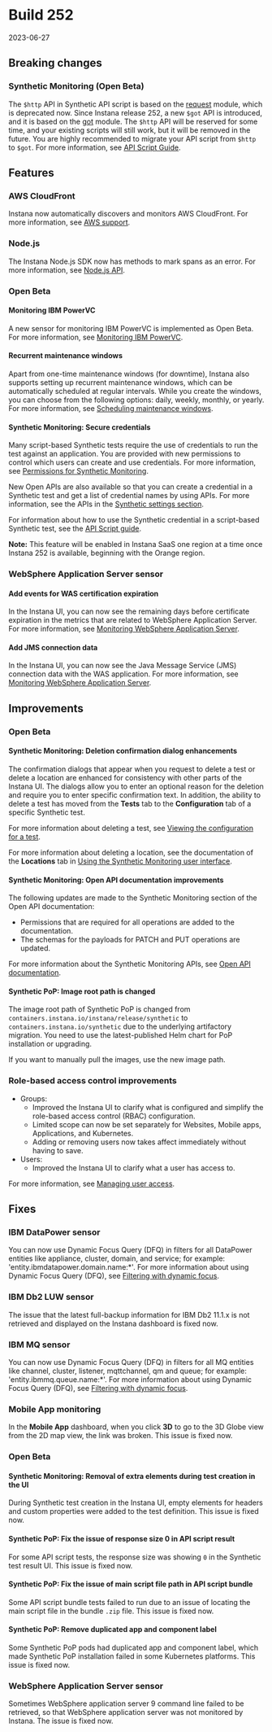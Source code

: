 # Build 252

2023-06-27

## Breaking changes

### Synthetic Monitoring (Open Beta)

The `$http` API in Synthetic API script is based on the [request](https://www.npmjs.com/package/request) module, which is deprecated now.
Since Instana release 252, a new `$got` API is introduced, and it is based on the [got](https://www.npmjs.com/package/got) module.
The `$http` API will be reserved for some time, and your existing scripts will still work, but it will be removed in the future. You are highly recommended to migrate your API script from `$http` to `$got`.
For more information, see [API Script Guide](https://www.ibm.com/docs/en/SSE1JP5_current/src/pages/synthetic_monitoring/api_script.html).

## Features

### AWS CloudFront

Instana now automatically discovers and monitors AWS CloudFront. For more information, see [AWS support](https://www.ibm.com/docs/en/SSE1JP5_current/src/pages/ecosystem/aws/index.html).

### Node.js

The Instana Node.js SDK now has methods to mark spans as an error. For more information, see [Node.js API](https://www.ibm.com/docs/en/SSE1JP5_current/src/pages/ecosystem/node-js/api.html#accessing-the-currently-active-span).

### Open Beta

#### Monitoring IBM PowerVC

A new sensor for monitoring IBM PowerVC is implemented as Open Beta. For more information, see [Monitoring IBM PowerVC](https://www.ibm.com/docs/en/SSE1JP5_current/src/pages/ecosystem/powervc/index.html).

#### Recurrent maintenance windows

Apart from one-time maintenance windows (for downtime), Instana also supports setting up recurrent maintenance windows, which can be automatically scheduled at regular intervals.
While you create the windows, you can choose from the following options: daily, weekly, monthly, or yearly. For more information, see [Scheduling maintenance windows](https://www.ibm.com/docs/en/SSE1JP5_current/src/pages/events_alerts/maintenance-window.html).


#### Synthetic Monitoring: Secure credentials

Many script-based Synthetic tests require the use of credentials to run the test against an application. You are provided with new permissions to control which users can create and use credentials. For more information, see [Permissions for Synthetic Monitoring](https://www.ibm.com/docs/en/SSE1JP5_current/src/pages/synthetic_monitoring/synmon_permissions.html#permission-details).

New Open APIs are also available so that you can create a credential in a Synthetic test and get a list of credential names by using APIs. For more information, see the APIs in the [Synthetic settings section](https://instana.github.io/openapi/#tag/Synthetic-Settings).

For information about how to use the Synthetic credential in a script-based Synthetic test, see the [API Script guide](https://www.ibm.com/docs/en/SSE1JP5_current/src/pages/synthetic_monitoring/api_script.html#instana-api-script-reference).

**Note:** This feature will be enabled in Instana SaaS one region at a time once Instana 252 is available, beginning with the Orange region.

### WebSphere Application Server sensor

#### Add events for WAS certification expiration

In the Instana UI, you can now see the remaining days before certificate expiration in the metrics that are related to WebSphere Application Server. For more information, see [Monitoring WebSphere Application Server](https://www.ibm.com/docs/en/SSE1JP5_current/src/pages/ecosystem/websphere-as/index.html).

#### Add JMS connection data

In the Instana UI, you can now see the Java Message Service (JMS) connection data with the WAS application. For more information, see [Monitoring WebSphere Application Server](https://www.ibm.com/docs/en/SSE1JP5_current/src/pages/ecosystem/websphere-as/index.html).

## Improvements

### Open Beta

#### Synthetic Monitoring: Deletion confirmation dialog enhancements

The confirmation dialogs that appear when you request to delete a test or delete a location are enhanced for consistency with other parts of the Instana UI.
The dialogs allow you to enter an optional reason for the deletion and require you to enter specific confirmation text. In addition, the ability to delete a test has moved from the **Tests** tab to the **Configuration** tab of a specific Synthetic test.

For more information about deleting a test, see [Viewing the configuration for a test](https://www.ibm.com/docs/en/SSE1JP5_current/src/pages/synthetic_monitoring/mon_endpoints.html#viewing-the-configuration-for-a-test).

For more information about deleting a location, see the documentation of the **Locations** tab in [Using the Synthetic Monitoring user interface](https://www.ibm.com/docs/en/SSE1JP5_current/src/pages/synthetic_monitoring/synmon_ui.html#the-locations-tab).

#### Synthetic Monitoring: Open API documentation improvements

The following updates are made to the Synthetic Monitoring section of the Open API documentation:
- Permissions that are required for all operations are added to the documentation.
- The schemas for the payloads for PATCH and PUT operations are updated.

For more information about the Synthetic Monitoring APIs, see [Open API documentation](https://instana.github.io/openapi).

#### Synthetic PoP: Image root path is changed

The image root path of Synthetic PoP is changed from `containers.instana.io/instana/release/synthetic` to `containers.instana.io/synthetic` due to the underlying artifactory migration. You need to use the latest-published Helm chart for PoP installation or upgrading.

If you want to manually pull the images, use the new image path.

### Role-based access control improvements

- Groups:
    - Improved the Instana UI to clarify what is configured and simplify the role-based access control (RBAC) configuration.
    - Limited scope can now be set separately for Websites, Mobile apps, Applications, and Kubernetes.
    - Adding or removing users now takes affect immediately without having to save.
- Users:
    - Improved the Instana UI to clarify what a user has access to.

For more information, see [Managing user access](https://www.ibm.com/docs/en/SSE1JP5_current/src/pages/admin/manage-users.html).

## Fixes

### IBM DataPower sensor

You can now use Dynamic Focus Query (DFQ) in filters for all DataPower entities like appliance, cluster, domain, and service; for example: 'entity.ibmdatapower.domain.name:*'. For more information about using Dynamic Focus Query (DFQ), see [Filtering with dynamic focus](https://www.ibm.com/docs/en/SSE1JP5_current/src/pages/dynamic_focus/index.html).

### IBM Db2 LUW sensor

The issue that the latest full-backup information for IBM Db2 11.1.x is not retrieved and displayed on the Instana dashboard is fixed now.

### IBM MQ sensor

You can now use Dynamic Focus Query (DFQ) in filters for all MQ entities like channel, cluster, listener, mqttchannel, qm and queue; for example: 'entity.ibmmq.queue.name:*'. For more information about using Dynamic Focus Query (DFQ), see [Filtering with dynamic focus](https://www.ibm.com/docs/en/SSE1JP5_current/src/pages/dynamic_focus/index.html).

### Mobile App monitoring

In the **Mobile App** dashboard, when you click **3D** to go to the 3D Globe view from the 2D map view, the link was broken. This issue is fixed now.

### Open Beta

#### Synthetic Monitoring: Removal of extra elements during test creation in the UI

During Synthetic test creation in the Instana UI, empty elements for headers and custom properties were added to the test definition. This issue is fixed now.

#### Synthetic PoP: Fix the issue of response size 0 in API script result

For some API script tests, the response size was showing `0` in the Synthetic test result UI. This issue is fixed now.

#### Synthetic PoP: Fix the issue of main script file path in API script bundle

Some API script bundle tests failed to run due to an issue of locating the main script file in the bundle `.zip` file. This issue is fixed now.

#### Synthetic PoP: Remove duplicated app and component label

Some Synthetic PoP pods had duplicated app and component label, which made Synthetic PoP installation failed in some Kubernetes platforms. This issue is fixed now.

### WebSphere Application Server sensor

Sometimes WebSphere application server 9 command line failed to be retrieved, so that WebSphere application server was not monitored by Instana. The issue is fixed now.